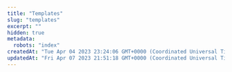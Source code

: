 ```yaml
---
title: "Templates"
slug: "templates"
excerpt: ""
hidden: true
metadata: 
  robots: "index"
createdAt: "Tue Apr 04 2023 23:24:06 GMT+0000 (Coordinated Universal Time)"
updatedAt: "Fri Apr 07 2023 21:51:18 GMT+0000 (Coordinated Universal Time)"
---
```

